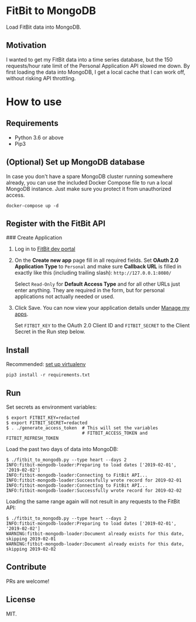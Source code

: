 # FitBit to MongoDB

Load FitBit data into MongoDB.

## Motivation

I wanted to get my FitBit data into a time series database, but the 150 requests/hour rate limit of the Personal Application API slowed me down. By first loading the data into MongoDB, I get a local cache that I can work off, without risking API throttling.

# How to use

## Requirements

* Python 3.6 or above
* Pip3

## (Optional) Set up MongoDB database

In case you don't have a spare MongoDB cluster running somewhere already, you can use the included Docker Compose file to run a local MongoDB instance. Just make sure you protect it from unauthorized access.

```
docker-compose up -d
```

## Register with the FitBit API

### Create Application

1. Log in to [FitBit dev portal](https://dev.fitbit.com/apps/new)
1. On the **Create new app** page fill in all required fields. Set **OAuth 2.0 Application Type** to `Personal` and make sure **Callback URL** is filled in exactly like this (including trailing slash): `http://127.0.0.1:8080/`

   Select `Read-Only` for **Default Access Type** and for all other URLs just enter anything. They are required in the form, but for personal applications not actually needed or used.

1. Click Save. You can now view your application details under [Manage my apps](https://dev.fitbit.com/apps).

   Set `FITBIT_KEY` to the OAuth 2.0 Client ID and `FITBIT_SECRET` to the Client Secret in the Run step below.

## Install

Recommended: [set up virtualenv](https://packaging.python.org/guides/installing-using-pip-and-virtualenv/)

```
pip3 install -r requirements.txt
```


## Run

Set secrets as environment variables:

```
$ export FITBIT_KEY=redacted
$ export FITBIT_SECRET=redacted
$ . ./generate_access_token  # This will set the variables
                             # FITBIT_ACCESS_TOKEN and FITBIT_REFRESH_TOKEN
```

Load the past two days of data into MongoDB:

```
$ ./fitbit_to_mongodb.py --type heart --days 2
INFO:fitbit-mongodb-loader:Preparing to load dates ['2019-02-01', '2019-02-02']
INFO:fitbit-mongodb-loader:Connecting to FitBit API...
INFO:fitbit-mongodb-loader:Successfully wrote record for 2019-02-01
INFO:fitbit-mongodb-loader:Connecting to FitBit API...
INFO:fitbit-mongodb-loader:Successfully wrote record for 2019-02-02
```

Loading the same range again will not result in any requests to the FitBit API:

```
$ ./fitbit_to_mongodb.py --type heart --days 2
INFO:fitbit-mongodb-loader:Preparing to load dates ['2019-02-01', '2019-02-02']
WARNING:fitbit-mongodb-loader:Document already exists for this date, skipping 2019-02-01
WARNING:fitbit-mongodb-loader:Document already exists for this date, skipping 2019-02-02
```

## Contribute

PRs are welcome!

## License

MIT.

